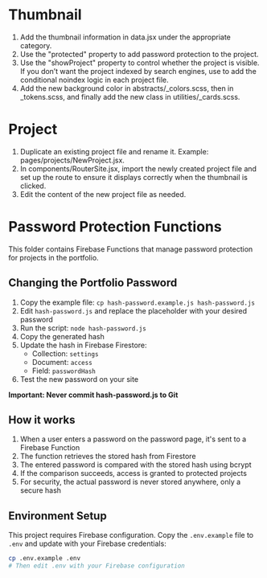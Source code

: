 <!-- How to add a new project -->

# Thumbnail

1. Add the thumbnail information in data.jsx under the appropriate category.
2. Use the "protected" property to add password protection to the project.
3. Use the "showProject" property to control whether the project is visible. If you don’t want the project indexed by search engines, use <Helmet> to add the conditional noindex logic in each project file.
4. Add the new background color in abstracts/\_colors.scss, then in \_tokens.scss, and finally add the new class in utilities/\_cards.scss.

# Project

1. Duplicate an existing project file and rename it. Example: pages/projects/NewProject.jsx.
2. In components/RouterSite.jsx, import the newly created project file and set up the route to ensure it displays correctly when the thumbnail is clicked.
3. Edit the content of the new project file as needed.

# Password Protection Functions

This folder contains Firebase Functions that manage password protection for projects in the portfolio.

## Changing the Portfolio Password

1. Copy the example file: `cp hash-password.example.js hash-password.js`
2. Edit `hash-password.js` and replace the placeholder with your desired password
3. Run the script: `node hash-password.js`
4. Copy the generated hash
5. Update the hash in Firebase Firestore:
    - Collection: `settings`
    - Document: `access`
    - Field: `passwordHash`
6. Test the new password on your site

**Important: Never commit hash-password.js to Git**

## How it works

1. When a user enters a password on the password page, it's sent to a Firebase Function
2. The function retrieves the stored hash from Firestore
3. The entered password is compared with the stored hash using bcrypt
4. If the comparison succeeds, access is granted to protected projects
5. For security, the actual password is never stored anywhere, only a secure hash

## Environment Setup

This project requires Firebase configuration. Copy the `.env.example` file to `.env` and update with your Firebase credentials:

```bash
cp .env.example .env
# Then edit .env with your Firebase configuration
```
